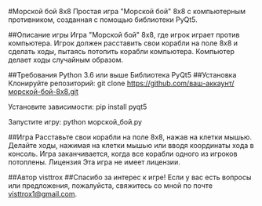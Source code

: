 #Морской бой 8x8
Простая игра "Морской бой" 8x8 с компьютерным противником, созданная с помощью библиотеки PyQt5.

##Описание игры
Игра "Морской бой" 8x8, где игрок играет против компьютера. Игрок должен расставить свои корабли на поле 8x8 и сделать ходы, пытаясь потопить корабли компьютера. Компьютер делает ходы случайным образом.
 
##Требования
Python 3.6 или выше
Библиотека PyQt5
##Установка
Клонируйте репозиторий:
git clone https://github.com/ваш-аккаунт/морской-бой-8x8.git

Установите зависимости:
pip install pyqt5

Запустите игру:
python морской_бой.py

##Игра
Расставьте свои корабли на поле 8x8, нажав на клетки мышью.
Делайте ходы, нажимая на клетки мышью или вводя координаты хода в консоль.
Игра заканчивается, когда все корабли одного из игроков потоплены.
Лицензия
Эта игра не имеет лицензии.

##Автор
visttrox
##Спасибо за интерес к игре!
Если у вас есть вопросы или предложения, пожалуйста, свяжитесь со мной по почте visttrox1@gmail.com.
